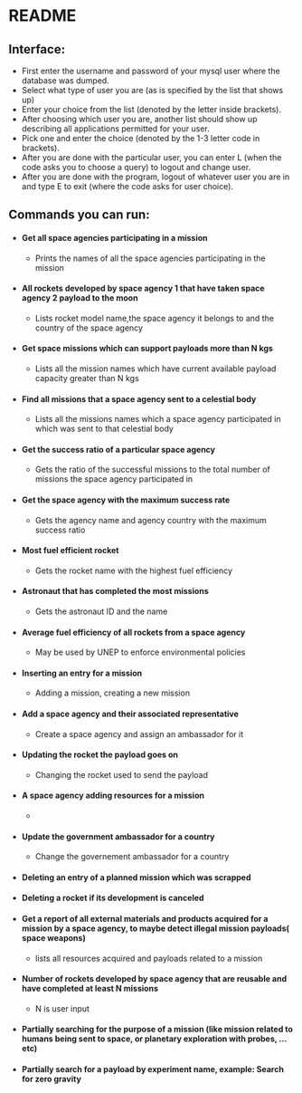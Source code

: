 # **README**

## **Interface**:
* First enter the username and password of your mysql user where the database was dumped.
* Select what type of user you are (as is specified by the list that shows up)
* Enter your choice from the list (denoted by the letter inside brackets).
* After choosing which user you are, another list should show up describing all applications permitted for your user.
* Pick one and enter the choice (denoted by the 1-3 letter code in brackets).
* After you are done with the particular user, you can enter L (when the code asks you to choose a query) to logout and change user.
* After you are done with the program, logout of whatever user you are in and type E to exit (where the code asks for user choice).

## **Commands you can run**:

- #### **Get all space agencies participating in a mission**
    - Prints the names of all the space agencies participating in the mission
- #### **All rockets developed by space agency 1 that have taken space agency 2 payload to the moon**
    - Lists rocket model name,the space agency it belongs to and the country of the space agency
- #### **Get space missions which can support payloads more than N kgs**
    - Lists all the mission names which have current available payload capacity greater than N kgs
- #### **Find all missions that a space agency sent to a celestial body**
    - Lists all the missions names which a space agency participated in which was sent to that celestial body
- #### **Get the success ratio of a particular space agency**
    - Gets the ratio of the successful missions to the total number of missions the space agency participated in
- #### **Get the space agency with the maximum success rate**
    - Gets the agency name and agency country with the maximum success ratio
- #### **Most fuel efficient rocket**
    - Gets the rocket name with the highest fuel efficiency
- #### **Astronaut that has completed the most missions**
    - Gets the astronaut ID and the name 
- #### **Average fuel efficiency of all rockets from a space agency**
    - May be used by UNEP to enforce environmental policies
- #### **Inserting an entry for a mission**
    - Adding a mission, creating a new mission
- #### **Add a space agency and their associated representative**
    - Create a space agency and assign an ambassador for it
- #### **Updating the rocket the payload goes on**
    - Changing the rocket used to send the payload
- #### **A space agency adding resources for a mission**
    - 
- #### **Update the government ambassador for a country**
    - Change the governement ambassador for a country
- #### **Deleting an entry of a planned mission which was scrapped**
- #### **Deleting a rocket if its development is canceled**
- #### **Get a report of all external materials and products acquired for a mission by a space agency, to maybe detect illegal mission payloads( space weapons)**
    - lists all resources acquired and payloads related to a mission
- #### **Number of rockets developed by space agency that are reusable and have completed at least N missions**
    - N is user input
- #### **Partially searching for the purpose of a mission (like mission related to humans being sent to space, or planetary exploration with probes, …etc)**
- #### **Partially search for a payload by experiment name, example: Search for zero gravity** 
